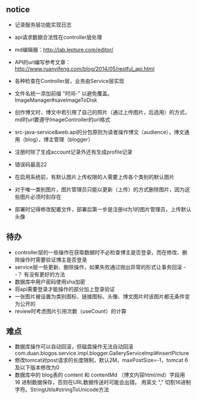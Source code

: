 
## notice
- 记录服务层功能实现日志
- api请求数据合法性在controller层处理
- md编辑器：http://lab.lepture.com/editor/
- API的url编写参考文章：http://www.ruanyifeng.com/blog/2014/05/restful_api.html
- 各种检查在Controller层，业务由Service层实现
- 文件名统一添加前缀 "时间-" 以避免覆盖。ImageManager#saveImageToDisk
- 创作博文时，博文中若引用了自己的照片（通过上传图片，后选用）的方式，md时url要遵守ImageController的url格式
- src-java-service&web.api的分包原则为读者操作博文（audience），博文通用（blog），博主管理（blogger）
- 注册时除了生成account记录外还有生成profile记录
- 错误码最高22
- 在启用系统前，有默认图片上传权限的人需要上传各个类别的默认图片
- 对于唯一类别图片，图片管理员只能以更新（上传）的方式删除图片，因为这些图片必须时刻存在

- 部署时记得修改配置文件，部署后第一步是注册id为1的图片管理员，上传默认头像

## 待办
- controller层的一些操作在获取数据时不必检查博主是否登录，而在修改、删除操作时需要验证博主是否登录
- service层一些更新、删除操作，如果失败通过抛出异常的形式让事务回滚 --？ 有没有更好的方法
- 数据库中用户密码使用sha加密
- 将api需要登录才能操作的部分加上登录验证
- 一张图片被设置为类别图标、链接图标、头像、博文图片时该图片都无条件变为公开的
- review时考虑图片引用次数（useCount）的计算

## 难点<br>
- 数据库操作可以自动回滚，但磁盘操作无法自动回滚
com.duan.blogos.service.impl.blogger.GalleryServiceImpl#insertPicture
- 修改tomcat对post请求的长度限制，默认2M，maxPostSize=-1，tomcat 6及以下版本修改为0
- 数据库中的 blog表的 content 和 contentMd （博文内容html/md）字段用 16 进制数据保存，否则在URL数据传送时可能会出错。
用英文 "," 切割16进制字符。StringUtils#stringToUnicode方法